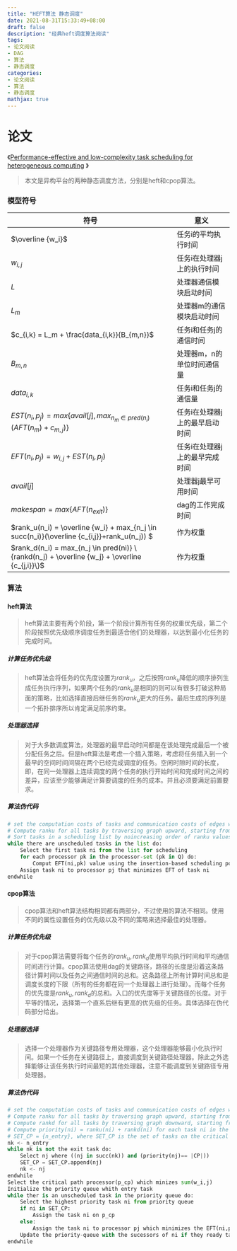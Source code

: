 ```yaml
---
title: "HEFT算法 静态调度"
date: 2021-08-31T15:33:49+08:00
draft: false
description: "经典heft调度算法阅读"
tags:
- 论文阅读
- DAG
- 算法
- 静态调度
categories:
- 论文阅读
- 算法
- 静态调度
mathjax: true
---
```


# 论文

《[Performance-effective and low-complexity task scheduling for heterogeneous computing](http://ieeexplore.ieee.org/xpls/abs_all.jsp?arnumber=993206) 》

> 本文是异构平台的两种静态调度方法，分别是heft和cpop算法。

### 模型符号

| 符号                                                         | 意义                           |
| ------------------------------------------------------------ | ------------------------------ |
| $\overline {w_i}$                                            | 任务i的平均执行时间            |
| $w_{i,j}$                                                    | 任务i在处理器j上的执行时间     |
| $L$                                                          | 处理器通信模块启动时间         |
| $L_m$                                                        | 处理器m的通信模块启动时间      |
| $c_{i,k} = L_m + \frac{data_{i,k}}{B_{m,n}}$                 | 任务i和任务j的通信时间         |
| $B_{m,n}$                                                    | 处理器m，n的单位时间通信量     |
| $data_{i,k}$                                                 | 任务i和任务j的通信量           |
| $EST(n_i,p_j) = max\{avail[j], max_{n_m\in pred(n_i)} (AFT(n_m)+c_{m,j})\}$ | 任务i在处理器j上的最早启动时间 |
| $EFT(n_i,p_j) = w_{i,j} + EST(n_i,p_j)$                      | 任务i在处理器j上的最早完成时间 |
| $avail[j]$                                                   | 处理器j最早可用时间            |
| $makespan = max\{AFT(n_{exit})\}$                            | dag的工作完成时间              |
| $rank_u(n_i) = \overline {w_i} + max_{n_j \in succ(n_i)}(\overline {c_{i,j}}+rank_u(n_j)) $ | 作为权重                       |
| $rank_d(n_i) = max_{n_j \in pred(ni)} \{rankd(n_j) + \overline {w_j} + \overline {c_{j,i}}\}$ | 作为权重                       |

### 算法

#### heft算法

> heft算法主要有两个阶段，第一个阶段计算所有任务的权重优先级，第二个阶段按照优先级顺序调度任务到最适合他们的处理器，以达到最小化任务的完成时间。

##### 计算任务优先级

> heft算法会将任务的优先度设置为$rank_u$，之后按照$rank_u$降低的顺序排列生成任务执行序列，如果两个任务的$rank_u$是相同的则可以有很多打破这种局面的策略，比如选择直接后继任务的$rank_u$更大的任务。最后生成的序列是一个拓扑排序所以肯定满足前序约束。

##### 处理器选择

> 对于大多数调度算法，处理器的最早启动时间都是在该处理完成最后一个被分配任务之后。但是heft算法是考虑一个插入策略，考虑将任务插入到一个最早的空间时间间隔在两个已经完成调度的任务。空闲时隙时间的长度，即，在同一处理器上连续调度的两个任务的执行开始时间和完成时间之间的差异，应该至少能够满足计算要调度的任务的成本。并且必须要满足前置要求。

##### 算法伪代码

```python
# set the computation costs of tasks and communication costs of edges with mean values
# Compute ranku for all tasks by traversing graph upward, starting from the exit task
# Sort tasks in a scheduling list by noincreasing order of ranku values
while there are unscheduled tasks in the list do:
    Select the first task ni from the list for scheduling
    for each processor pk in the processor-set (pk in Q) do:
        Comput EFT(ni,pk) value using the insertion-based scheduling policy
    Assign task ni to processor pj that minimizes EFT of task ni
endwhile
```

#### cpop算法

>cpop算法和heft算法结构相同都有两部分，不过使用的算法不相同。使用不同的属性设置任务的优先级以及不同的策略来选择最佳的处理器。

##### 计算任务优先级

> 对于cpop算法需要将每个任务的$rank_u,rank_d$使用平均执行时间和平均通信时间进行计算。cpop算法使用dag的关键路径，路径的长度是沿着这条路径计算时间以及任务之间通信时间的总和。这条路径上所有计算时间总和是调度长度的下限（所有的任务都在同一个处理器上进行处理）。而每个任务的优先度是$rank_u,rank_d$的总和。入口的优先度等于关键路径的长度。对于平等的情况，选择第一个直系后继有更高的优先级的任务。具体选择在伪代码部分给出。

##### 处理器选择

> 选择一个处理器作为关键路径专用处理器，这个处理器能够最小化执行时间。如果一个任务在关键路径上，直接调度到关键路径处理器。除此之外选择能够让该任务执行时间最短的其他处理器，注意不能调度到关键路径专用处理器。

##### 算法伪代码

```python
# set the computation costs of tasks and communication costs of edges with mean values
# Compute ranku for all tasks by traversing graph upward, starting from the exit task
# Compute rankd for all tasks by traversing graph downward, starting from the entry task
# Compute priority(ni) = ranku(ni) + rankd(ni) for each task ni in the graph
# SET_CP = {n_entry}, where SET_CP is the set of tasks on the critical path
nk <- n_entry
while nk is not the exit task do:
    Select nj where ((nj in succ(nk)) and (priority(nj)== |CP|))
    SET_CP = SET_CP.append(nj)
    nk <- nj
endwhile
Select the critical path processor(p_cp) which minizes sum(w_i,j)
Initialize the priority queue whith entry task
while ther is an unscheduled task in the priority queue do:
    Select the highest priority task ni from priority queue
    if ni in SET_CP:
        Assign the task ni on p_cp
    else:
        Assign the task ni to processor pj which minimizes the EFT(ni,pj)
    Update the priority-queue with the sucessors of ni if they ready tasks
endwhile
```

